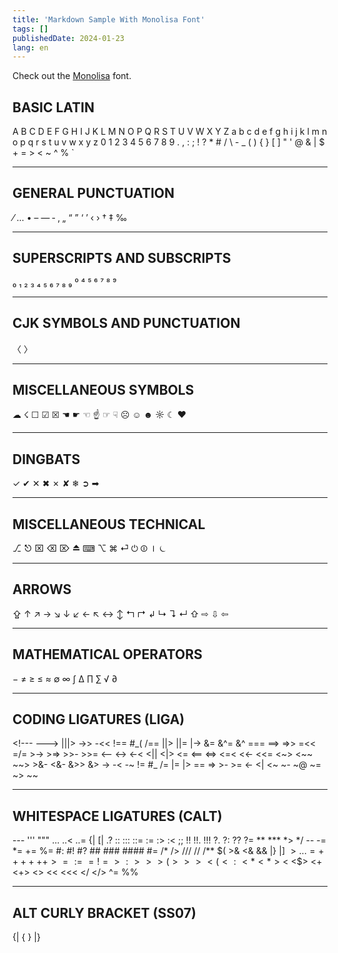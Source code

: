 ```yaml
---
title: 'Markdown Sample With Monolisa Font'
tags: []
publishedDate: 2024-01-23
lang: en
---
```


Check out the [Monolisa](https://monolisa.dev) font.

## BASIC LATIN

A B C D E F G H I J K L M N O P Q R S T U V W X Y Z a b c d e f g h i j k l m n o p q r s t u v w x y z 0 1 2 3 4 5 6 7 8 9 . , : ; ! ? \* # / \ - \_ ( ) { } [ ] " ' @ & | $ + = > < ~ ^ % `

---

## GENERAL PUNCTUATION

⁄ … • – — ‐ ‚ „ “ ” ‘ ’ ‹ › † ‡ ‰

---

## SUPERSCRIPTS AND SUBSCRIPTS

₀ ₁ ₂ ₃ ₄ ₅ ₆ ₇ ₈ ₉ ⁰ ⁴ ⁵ ⁶ ⁷ ⁸ ⁹

---

## CJK SYMBOLS AND PUNCTUATION

〈 〉

---

## MISCELLANEOUS SYMBOLS

☁ ☇ ☐ ☑ ☒ ☚ ☛ ☜ ☝ ☞ ☟ ☹ ☺ ☻ ☼ ☾ ♥

---

## DINGBATS

✓ ✔ ✕ ✖ ✗ ✘ ❄ ➲ ➡

---

## MISCELLANEOUS TECHNICAL

⎇ ⎋ ⌧ ⌫ ⌦ ⏏ ⌨ ⌥ ⌘ ⏎ ⏻ ⏼ ⏽ ⏾

---

## ARROWS

⇪ ↑ ↗ → ↘ ↓ ↙ ← ↖ ↔ ↕ ↰ ↱ ↲ ↳ ↴ ↵ ⇧ ⇨ ⇩ ⇦

---

## MATHEMATICAL OPERATORS

− ≠ ≥ ≤ ≈ ∅ ∞ ∫ ∆ ∏ ∑ √ ∂

---

## CODING LIGATURES (LIGA)

\<!--- ---> |||> <!-- <||| <==> --> ->> -<< !== \#\_( /== ||> ||= |-> &= &^= &^ === ==> =>> =<< =/= >-> >=> >>- >>= <-- <-> <-< <|| <|> <= <== <=> <=< <<- <<= <\~> <\~\~ \~\~> >&- <&- &>> &> -> -< -~ != #\_ /= |= |> == => >- >= <- <| <~ ~- ~@ ~= ~> ~~

---

## WHITESPACE LIGATURES (CALT)

--- ''' """ ... ..< ..= {| [| .? :: ::: ::= := :> :< ;; !! !!. !!! ?. ?: ?? ?= \*\* \*\*\* \*> \*/ -- -= \*= += %= #: #! #? ## ### #### #= /\* /> /// // /\*\* $( >& <& && \|\} |] $> .. .= ++ +++ +> =:= =!= >: >> >( >>> <( <: <* <*> <$ <$> <+ <+> <> << <<< </ </> ^= %%

---

## ALT CURLY BRACKET (SS07)

{| { } |}
